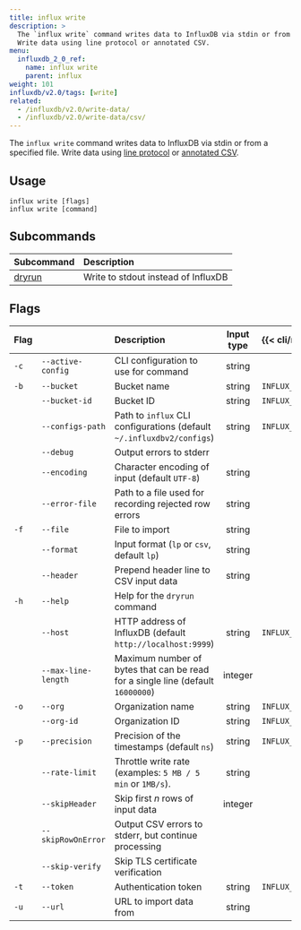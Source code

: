 ```yaml
---
title: influx write
description: >
  The `influx write` command writes data to InfluxDB via stdin or from a specified file.
  Write data using line protocol or annotated CSV.
menu:
  influxdb_2_0_ref:
    name: influx write
    parent: influx
weight: 101
influxdb/v2.0/tags: [write]
related:
  - /influxdb/v2.0/write-data/
  - /influxdb/v2.0/write-data/csv/
---
```


The `influx write` command writes data to InfluxDB via stdin or from a specified file.
Write data using [line protocol](/influxdb/v2.0/reference/syntax/line-protocol) or
[annotated CSV](/influxdb/v2.0/reference/syntax/annotated-csv).

## Usage
```
influx write [flags]
influx write [command]
```

## Subcommands
| Subcommand                                                 | Description                         |
|:----------                                                 |:-----------                         |
| [dryrun](/influxdb/v2.0/reference/cli/influx/write/dryrun) | Write to stdout instead of InfluxDB |

## Flags
| Flag |                     | Description                                                                     | Input type | {{< cli/mapped >}}    |
|:-----|:--------------------|:--------------------------------------------------------------------------------|:----------:|:----------------------|
| `-c` | `--active-config`   | CLI configuration to use for command                                            | string     |                       |
| `-b` | `--bucket`          | Bucket name                                                                     | string     | `INFLUX_BUCKET_NAME`  |
|      | `--bucket-id`       | Bucket ID                                                                       | string     | `INFLUX_BUCKET_ID`    |
|      | `--configs-path`    | Path to `influx` CLI configurations (default `~/.influxdbv2/configs`)           | string     | `INFLUX_CONFIGS_PATH` |
|      | `--debug`           | Output errors to stderr                                                         |            |                       |
|      | `--encoding`        | Character encoding of input (default `UTF-8`)                                   | string     |                       |
|      | `--error-file`      | Path to a file used for recording rejected row errors                           | string     |                       |
| `-f` | `--file`            | File to import                                                                  | string     |                       |
|      | `--format`          | Input format (`lp` or `csv`, default `lp`)                                      | string     |                       |
|      | `--header`          | Prepend header line to CSV input data                                           | string     |                       |
| `-h` | `--help`            | Help for the `dryrun` command                                                   |            |                       |
|      | `--host`            | HTTP address of InfluxDB (default `http://localhost:9999`)                      | string     | `INFLUX_HOST`         |
|      | `--max-line-length` | Maximum number of bytes that can be read for a single line (default `16000000`) | integer    |                       |
| `-o` | `--org`             | Organization name                                                               | string     | `INFLUX_ORG`          |
|      | `--org-id`          | Organization ID                                                                 | string     | `INFLUX_ORG_ID`       |
| `-p` | `--precision`       | Precision of the timestamps (default `ns`)                                      | string     | `INFLUX_PRECISION`    |
|      | `--rate-limit`      | Throttle write rate (examples: `5 MB / 5 min` or `1MB/s`).                      | string     |                       |
|      | `--skipHeader`      | Skip first *n* rows of input data                                               | integer    |                       |
|      | `--skipRowOnError`  | Output CSV errors to stderr, but continue processing                            |            |                       |
|      | `--skip-verify`     | Skip TLS certificate verification                                               |            |                       |
| `-t` | `--token`           | Authentication token                                                            | string     | `INFLUX_TOKEN`        |
| `-u` | `--url`             | URL to import data from                                                         | string     |                       |
